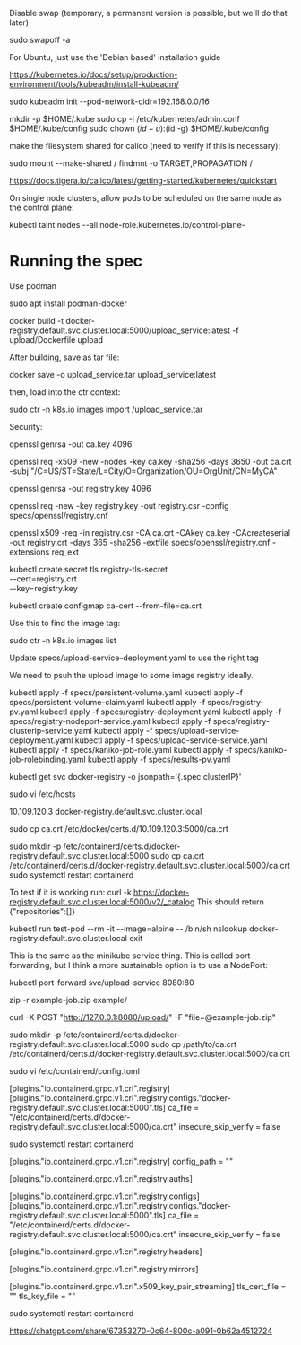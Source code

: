 

Disable swap (temporary, a permanent version is possible, but we'll do that later)

sudo swapoff -a

For Ubuntu, just use the 'Debian based' installation guide

https://kubernetes.io/docs/setup/production-environment/tools/kubeadm/install-kubeadm/


sudo kubeadm init --pod-network-cidr=192.168.0.0/16


mkdir -p $HOME/.kube
sudo cp -i /etc/kubernetes/admin.conf $HOME/.kube/config
sudo chown $(id -u):$(id -g) $HOME/.kube/config

make the filesystem shared for calico (need to verify if this is necessary):

sudo mount --make-shared /
findmnt -o TARGET,PROPAGATION /

https://docs.tigera.io/calico/latest/getting-started/kubernetes/quickstart

On single node clusters, allow pods to be scheduled on the same node as the control plane:

kubectl taint nodes --all node-role.kubernetes.io/control-plane-



# Running the spec

Use podman

sudo apt install podman-docker

docker build -t docker-registry.default.svc.cluster.local:5000/upload_service:latest -f upload/Dockerfile upload

After building, save as tar file:

docker save -o upload_service.tar upload_service:latest

then, load into the ctr context:

sudo ctr -n k8s.io images import <path>/upload_service.tar

Security:

openssl genrsa -out ca.key 4096

openssl req -x509 -new -nodes -key ca.key -sha256 -days 3650 -out ca.crt \
    -subj "/C=US/ST=State/L=City/O=Organization/OU=OrgUnit/CN=MyCA"

openssl genrsa -out registry.key 4096

openssl req -new -key registry.key -out registry.csr -config specs/openssl/registry.cnf

openssl x509 -req -in registry.csr -CA ca.crt -CAkey ca.key -CAcreateserial \
    -out registry.crt -days 365 -sha256 -extfile specs/openssl/registry.cnf -extensions req_ext

kubectl create secret tls registry-tls-secret \
    --cert=registry.crt \
    --key=registry.key

kubectl create configmap ca-cert --from-file=ca.crt



Use  this to find the image tag:

 sudo ctr -n k8s.io images list

 Update specs/upload-service-deployment.yaml to use the right tag

 We need to psuh the upload image to some image registry ideally.


kubectl apply -f specs/persistent-volume.yaml
kubectl apply -f specs/persistent-volume-claim.yaml
kubectl apply -f specs/registry-pv.yaml
kubectl apply -f specs/registry-deployment.yaml
kubectl apply -f specs/registry-nodeport-service.yaml
kubectl apply -f specs/registry-clusterip-service.yaml
kubectl apply -f specs/upload-service-deployment.yaml
kubectl apply -f specs/upload-service-service.yaml
kubectl apply -f specs/kaniko-job-role.yaml
kubectl apply -f specs/kaniko-job-rolebinding.yaml
kubectl apply -f specs/results-pv.yaml


kubectl get svc docker-registry -o jsonpath='{.spec.clusterIP}'

sudo vi /etc/hosts

10.109.120.3 docker-registry.default.svc.cluster.local


sudo cp ca.crt /etc/docker/certs.d/10.109.120.3:5000/ca.crt

sudo mkdir -p /etc/containerd/certs.d/docker-registry.default.svc.cluster.local:5000
sudo cp ca.crt /etc/containerd/certs.d/docker-registry.default.svc.cluster.local:5000/ca.crt
sudo systemctl restart containerd

To test if it is working run:
curl -k https://docker-registry.default.svc.cluster.local:5000/v2/_catalog
This should return
{"repositories":[]}


kubectl run test-pod --rm -it --image=alpine -- /bin/sh
nslookup docker-registry.default.svc.cluster.local
exit

This is the same as the minikube service thing. This is called port forwarding, but I think a more sustainable option is to use a NodePort:

kubectl port-forward svc/upload-service 8080:80

zip -r example-job.zip example/

curl -X POST "http://127.0.0.1:8080/upload/" -F "file=@example-job.zip"




sudo mkdir -p /etc/containerd/certs.d/docker-registry.default.svc.cluster.local:5000
sudo cp /path/to/ca.crt /etc/containerd/certs.d/docker-registry.default.svc.cluster.local:5000/ca.crt

sudo vi /etc/containerd/config.toml


[plugins."io.containerd.grpc.v1.cri".registry]
  [plugins."io.containerd.grpc.v1.cri".registry.configs."docker-registry.default.svc.cluster.local:5000".tls]
    ca_file = "/etc/containerd/certs.d/docker-registry.default.svc.cluster.local:5000/ca.crt"
    insecure_skip_verify = false


sudo systemctl restart containerd


[plugins."io.containerd.grpc.v1.cri".registry]
  config_path = ""

  [plugins."io.containerd.grpc.v1.cri".registry.auths]

  [plugins."io.containerd.grpc.v1.cri".registry.configs]
    [plugins."io.containerd.grpc.v1.cri".registry.configs."docker-registry.default.svc.cluster.local:5000".tls]
      ca_file = "/etc/containerd/certs.d/docker-registry.default.svc.cluster.local:5000/ca.crt"
      insecure_skip_verify = false

  [plugins."io.containerd.grpc.v1.cri".registry.headers]

  [plugins."io.containerd.grpc.v1.cri".registry.mirrors]

[plugins."io.containerd.grpc.v1.cri".x509_key_pair_streaming]
  tls_cert_file = ""
  tls_key_file = ""


sudo systemctl restart containerd

https://chatgpt.com/share/67353270-0c64-800c-a091-0b62a4512724

















